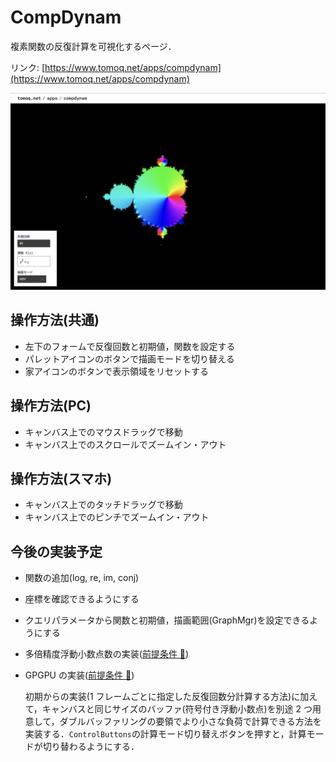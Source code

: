 # CompDynam

複素関数の反復計算を可視化するページ．

リンク: [https://www.tomoq.net/apps/compdynam](https://www.tomoq.net/apps/compdynam)

![スクリーンショット](./ss.png)

## 操作方法(共通)

- 左下のフォームで反復回数と初期値，関数を設定する
- パレットアイコンのボタンで描画モードを切り替える
- 家アイコンのボタンで表示領域をリセットする

## 操作方法(PC)

- キャンバス上でのマウスドラッグで移動
- キャンバス上でのスクロールでズームイン・アウト

## 操作方法(スマホ)

- キャンバス上でのタッチドラッグで移動
- キャンバス上でのピンチでズームイン・アウト

## 今後の実装予定

- 関数の追加(log, re, im, conj)

- 座標を確認できるようにする

- クエリパラメータから関数と初期値，描画範囲(GraphMgr)を設定できるようにする

- 多倍精度浮動小数点数の実装([前提条件 🔗](/README.md#今後の実装予定))

- GPGPU の実装([前提条件 🔗](/README.md#今後の実装予定))

  初期からの実装(1 フレームごとに指定した反復回数分計算する方法)に加えて，キャンバスと同じサイズのバッファ(符号付き浮動小数点)を別途 2 つ用意して，ダブルバッファリングの要領でより小さな負荷で計算できる方法を実装する．`ControlButtons`の計算モード切り替えボタンを押すと，計算モードが切り替わるようにする．
